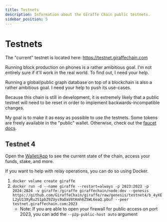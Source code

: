 ```yaml
---
title: Testnets
description: Information about the Giraffe Chain public testnets.
sidebar_position: 5
---
```


# Testnets

The "current" testnet is located here: https://testnet.giraffechain.com

Running block production on phones is a rather amibitious goal. I'm not entirely sure if it'll work in the real world. To find out, I need your help.

Running a global/public graph database on top of a blockchain is also a rather ambitious goal. I need your help to push its use-cases.

Because this chain is still in development, it is extremely likely that a public testnet will need to be reset in order to implement backwards-incompatible changes.

My goal is to make it as easy as possible to _use_ the testnets. Some tokens are freely available in the "public" wallet. Otherwise, check out the [faucet docs](./faucet).

## Testnet 4
Open the [Wallet/App](https://testnet.giraffechain.com) to see the current state of the chain, access your funds, stake, and more.

If you want to help with relay operations, you can do so using Docker.
1. `docker volume create giraffe`
1. `docker run -d --name giraffe --restart=always -p 2023:2023 -p 2024:2024 -v giraffe:/giraffe giraffechain/node:dev --genesis https://github.com/GiraffeChain/giraffe/raw/genesis/testnet4/b_4yXEL2yU13XyRu2S1pbZ9ZUys9aDaV8tKmh6Z5WL6eaQ.pbuf --peer testnet.giraffechain.com:2023`
    - Note: If you are able to open your firewall for public access on port 2023, you can add the `--p2p-public-host auto` argument
